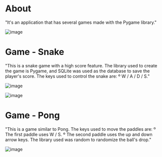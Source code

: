 # About

"It's an application that has several games made with the Pygame library."

![image](https://github.com/user-attachments/assets/5fc209ee-90cf-41a6-8122-20048987e8f5)

# Game - Snake

"This is a snake game with a high score feature. The library used to create the game is Pygame, and SQLite was used as the database to save the player's score.
The keys used to control the snake are:
º W / A / D / S."

![image](https://github.com/user-attachments/assets/c4b015ff-c431-4bc4-844b-57d03019768c)

![image](https://github.com/user-attachments/assets/20e751b1-230f-4c66-82ab-97fec74f12e8)

# Game - Pong

"This is a game similar to Pong. The keys used to move the paddles are:
º The first paddle uses W / S.
º The second paddle uses the up and down arrow keys.
The library used was random to randomize the ball's drop."

![image](https://github.com/user-attachments/assets/2a703710-b19c-47e0-b765-63d2fea70fd7)
